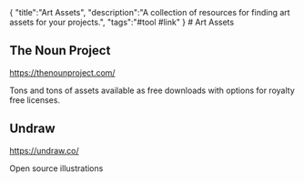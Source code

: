 <steelsky>
{
  "title":"Art Assets",
  "description":"A collection of resources for finding art assets for your projects.",
  "tags":"#tool #link"
}
</steelsky>
# Art Assets

## The Noun Project

https://thenounproject.com/

Tons and tons of assets available as free downloads with options for royalty free licenses. 

## Undraw

https://undraw.co/

Open source illustrations